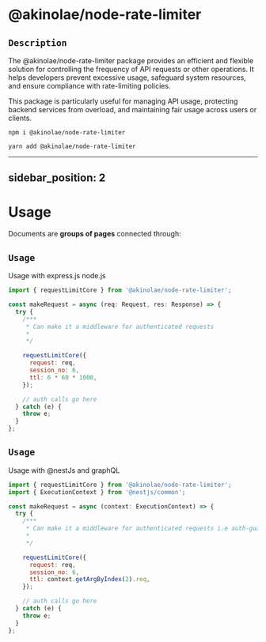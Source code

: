 # @akinolae/node-rate-limiter

## `Description`

The @akinolae/node-rate-limiter package provides an efficient and flexible solution for controlling the frequency of API requests or other operations. It helps developers prevent excessive usage, safeguard system resources, and ensure compliance with rate-limiting policies.

This package is particularly useful for managing API usage, protecting backend services from overload, and maintaining fair usage across users or clients.

```
npm i @akinolae/node-rate-limiter
```

```
yarn add @akinolae/node-rate-limiter
```

---

## sidebar_position: 2

# Usage

Documents are **groups of pages** connected through:

## `Usage`

Usage with express.js node.js

```jsx title="auth/index.ts"
import { requestLimitCore } from '@akinolae/node-rate-limiter';

const makeRequest = async (req: Request, res: Response) => {
  try {
    /***
     * Can make it a middleware for authenticated requests
     *
     */

    requestLimitCore({
      request: req,
      session_no: 6,
      ttl: 6 * 60 * 1000,
    });

    // auth calls go here
  } catch (e) {
    throw e;
  }
};
```

## `Usage`

Usage with @nestJs and graphQL

```jsx title="auth/index.ts"
import { requestLimitCore } from '@akinolae/node-rate-limiter';
import { ExecutionContext } from '@nestjs/common';

const makeRequest = async (context: ExecutionContext) => {
  try {
    /***
     * Can make it a middleware for authenticated requests i.e auth-guard
     *
     */

    requestLimitCore({
      request: req,
      session_no: 6,
      ttl: context.getArgByIndex(2).req,
    });

    // auth calls go here
  } catch (e) {
    throw e;
  }
};
```
